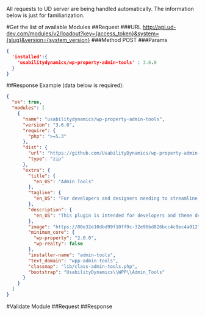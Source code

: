 All requests to UD server are being handled automatically.
The information below is just for familiarization.

#Get the list of available Modules
##Request
###URL
http://api.ud-dev.com/modules/v2/loadout?key={access_token}&system={slug}&version={system_version}
###Method
POST
###Params
```json
{
  'installed':{
    'usabilitydynamics/wp-property-admin-tools' : 3.6.0
  }
}
```
##Response
Example (data below is required):
```json
{
  "ok": true,
  "modules": [
    {
      "name": "usabilitydynamics/wp-property-admin-tools",
      "version": "3.6.0",
      "require": {
        "php": ">=5.3"
      },
      "dist": {
        "url": "https://github.com/UsabilityDynamics/wp-property-admin-tools/archive/master.zip",
        "type": "zip"
      },
      "extra": {
        "title": {
          "en_US": "Admin Tools"
        },
        "tagline": {
          "en_US": "For developers and designers needing to streamline their development involving WP-Property."
        },
        "description": {
          "en_US": "This plugin is intended for developers and theme designers. The plugin adds a new tab on the settings page called \"Developer\". There you can add new property types, attributes, etc."
        },
        "image": "https://00e32e10dbd99f10ff9c-32e96bd826bcc4c9ec4a01272cd0124b.ssl.cf1.rackcdn.com/PF-thumbs/wpp_admin_tools.png",
        "minimum_core": {
          "wp-property": "2.0.0",
          "wp-realty": false
        },
        "installer-name": "admin-tools",
        "text_domain": "wpp-admin-tools",
        "classmap": "lib/class-admin-tools.php",
        "bootstrap": "UsabilityDynamics\\WPP\\Admin_Tools"
      }
    }
  ]
}
```


#Validate Module
##Request
##Response